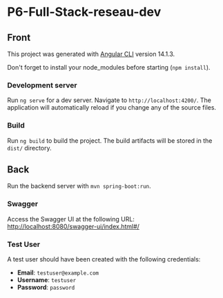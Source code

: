 # P6-Full-Stack-reseau-dev

## Front

This project was generated with [Angular CLI](https://github.com/angular/angular-cli) version 14.1.3.

Don't forget to install your node_modules before starting (`npm install`).

### Development server

Run `ng serve` for a dev server. Navigate to `http://localhost:4200/`. The application will automatically reload if you change any of the source files.

### Build

Run `ng build` to build the project. The build artifacts will be stored in the `dist/` directory.


## Back

Run the backend server with `mvn spring-boot:run`.

### Swagger

Access the Swagger UI at the following URL: [http://localhost:8080/swagger-ui/index.html#/](http://localhost:8080/swagger-ui/index.html#/)

### Test User

A test user should have been created with the following credentials:

-   **Email**: `testuser@example.com`
-   **Username**: `testuser`
-   **Password**: `password`
